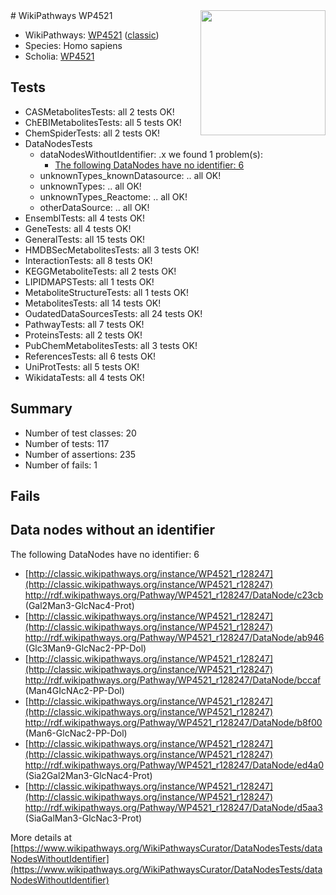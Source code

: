 <img style="float: right; width: 200px" src="https://upload.wikimedia.org/wikipedia/commons/thumb/8/83/Wplogo_with_text_500.png/640px-Wplogo_with_text_500.png" />
# WikiPathways WP4521

* WikiPathways: [WP4521](https://wikipathways.org/pathways/WP4521) ([classic](https://classic.wikipathways.org/instance/WP4521))
* Species: Homo sapiens
* Scholia: [WP4521](https://scholia.toolforge.org/wikipathways/WP4521)
## Tests
* CASMetabolitesTests: all 2 tests OK!
* ChEBIMetabolitesTests: all 5 tests OK!
* ChemSpiderTests: all 2 tests OK!
* DataNodesTests
    * dataNodesWithoutIdentifier: .x we found 1 problem(s):
        * [The following DataNodes have no identifier: 6](#d2d32fa5)
    * unknownTypes_knownDatasource: .. all OK!
    * unknownTypes: .. all OK!
    * unknownTypes_Reactome: .. all OK!
    * otherDataSource: .. all OK!
* EnsemblTests: all 4 tests OK!
* GeneTests: all 4 tests OK!
* GeneralTests: all 15 tests OK!
* HMDBSecMetabolitesTests: all 3 tests OK!
* InteractionTests: all 8 tests OK!
* KEGGMetaboliteTests: all 2 tests OK!
* LIPIDMAPSTests: all 1 tests OK!
* MetaboliteStructureTests: all 1 tests OK!
* MetabolitesTests: all 14 tests OK!
* OudatedDataSourcesTests: all 24 tests OK!
* PathwayTests: all 7 tests OK!
* ProteinsTests: all 2 tests OK!
* PubChemMetabolitesTests: all 3 tests OK!
* ReferencesTests: all 6 tests OK!
* UniProtTests: all 5 tests OK!
* WikidataTests: all 4 tests OK!


## Summary

* Number of test classes: 20
* Number of tests: 117
* Number of assertions: 235
* Number of fails: 1

## Fails

<a name="d2d32fa5" />

## Data nodes without an identifier

The following DataNodes have no identifier: 6

* [http://classic.wikipathways.org/instance/WP4521_r128247](http://classic.wikipathways.org/instance/WP4521_r128247) http://rdf.wikipathways.org/Pathway/WP4521_r128247/DataNode/c23cb (Gal2Man3-GlcNac4-Prot)
* [http://classic.wikipathways.org/instance/WP4521_r128247](http://classic.wikipathways.org/instance/WP4521_r128247) http://rdf.wikipathways.org/Pathway/WP4521_r128247/DataNode/ab946 (Glc3Man9-GlcNac2-PP-Dol)
* [http://classic.wikipathways.org/instance/WP4521_r128247](http://classic.wikipathways.org/instance/WP4521_r128247) http://rdf.wikipathways.org/Pathway/WP4521_r128247/DataNode/bccaf (Man4GIcNAc2-PP-Dol)
* [http://classic.wikipathways.org/instance/WP4521_r128247](http://classic.wikipathways.org/instance/WP4521_r128247) http://rdf.wikipathways.org/Pathway/WP4521_r128247/DataNode/b8f00 (Man6-GlcNac2-PP-Dol)
* [http://classic.wikipathways.org/instance/WP4521_r128247](http://classic.wikipathways.org/instance/WP4521_r128247) http://rdf.wikipathways.org/Pathway/WP4521_r128247/DataNode/ed4a0 (Sia2Gal2Man3-GlcNac4-Prot)
* [http://classic.wikipathways.org/instance/WP4521_r128247](http://classic.wikipathways.org/instance/WP4521_r128247) http://rdf.wikipathways.org/Pathway/WP4521_r128247/DataNode/d5aa3 (SiaGalMan3-GlcNac3-Prot)


More details at [https://www.wikipathways.org/WikiPathwaysCurator/DataNodesTests/dataNodesWithoutIdentifier](https://www.wikipathways.org/WikiPathwaysCurator/DataNodesTests/dataNodesWithoutIdentifier)

